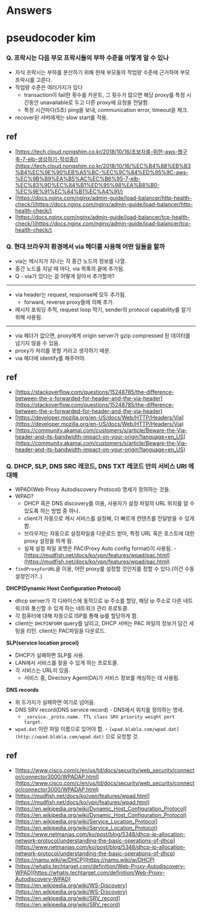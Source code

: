 # Answers

# pseudocoder kim

### Q. 프락시는 다음 부모 프락시들의 부하 수준을 어떻게 알 수 있나

- 자식 프락시는 부하를 분산하기 위해 현재 부모들의 작업량 수준에 근거하여 부모 프락시를 고른다.
- 작업량 수준은 여러가지가 있다
    - transaction이 fail한 횟수를 카운트, 그 횟수가 많으면 해당 proxy를 특정 시간동안 unavailable로 두고 다른 proxy에 요청을 전달함.
    - 특정 시간마다(5초) ping을 보내, communication error, timeout을 체크.
- recover된 서버에게는 slow start를 적용.

## ref

- [https://tech.cloud.nongshim.co.kr/2018/10/16/초보자를-위한-aws-웹구축-7-elb-생성하기-작성중/](https://tech.cloud.nongshim.co.kr/2018/10/16/%EC%B4%88%EB%B3%B4%EC%9E%90%EB%A5%BC-%EC%9C%84%ED%95%9C-aws-%EC%9B%B9%EA%B5%AC%EC%B6%95-7-elb-%EC%83%9D%EC%84%B1%ED%95%98%EA%B8%B0-%EC%9E%91%EC%84%B1%EC%A4%91/)
- [https://docs.nginx.com/nginx/admin-guide/load-balancer/http-health-check/](https://docs.nginx.com/nginx/admin-guide/load-balancer/http-health-check/)
- [https://docs.nginx.com/nginx/admin-guide/load-balancer/tcp-health-check/](https://docs.nginx.com/nginx/admin-guide/load-balancer/tcp-health-check/)

### Q. 현대 브라우저 환경에서 via 헤더를 사용해 어떤 일들을 할까

- via는 메시지가 지나는 각 중간 노드의 정보를 나열.
- 중간 노드를 지날 때 마다, via 목록의 끝에 추가됨.
- Q - via가 있다는 걸 어떻게 알아서 추가할까?

---

- via header는 request, response에 모두 추가됨.
    - forward, reverse proxy들에 의해 추가.
- 메시지 포워딩 추적, request loop 막기, sender의 protocol capability를 알기 위해 사용됨.

---

- via 헤더가 없으면, proxy에게 origin server가 gzip compressed 된 데이터를 넘기지 않을 수 있음.
- proxy가 처리를 못할 거라고 생각하기 때문.
- via 헤더에 identify를 해주어야.

## ref

- [https://stackoverflow.com/questions/15248785/the-difference-between-the-x-forwarded-for-header-and-the-via-header](https://stackoverflow.com/questions/15248785/the-difference-between-the-x-forwarded-for-header-and-the-via-header)
- [https://developer.mozilla.org/en-US/docs/Web/HTTP/Headers/Via](https://developer.mozilla.org/en-US/docs/Web/HTTP/Headers/Via)
- [https://community.akamai.com/customers/s/article/Beware-the-Via-header-and-its-bandwidth-impact-on-your-origin?language=en_US](https://community.akamai.com/customers/s/article/Beware-the-Via-header-and-its-bandwidth-impact-on-your-origin?language=en_US)

### Q. DHCP, SLP, DNS SRC 레코드, DNS TXT 레코드 안의 서비스 URI 에 대해

- WPAD(Web Proxy Autodiscovery Protocol) 명세가 정의하는 것들.
- WPAD?
    - DHCP 혹은 DNS discovery를 이용, 사용자가 설정 파일의 URL 위치를 알 수 있도록 하는 방법 중 하나.
    - client가 자동으로 캐시 서비스를 설정해, 더 빠르게 컨텐츠를 전달받을 수 있게 함.
    - 브라우저는 자동으로 설정파일을 다운로드 받아, 특정 URL 혹은 호스트에 대한 proxy 설정을 하게 됨.
    - 실제 설정 파일 포멧은 PAC(Proxy Auto config format)이 사용됨. - [https://mudfish.net/docs/ko/vpn/features/wpad/pac.html](https://mudfish.net/docs/ko/vpn/features/wpad/pac.html)
- `findProxyForURL`을 이용, 어떤 proxy를 설정할 것인지를 정할 수 있다.(이건 수동설정인가?..)

**DHCP(Dynamic Host Configuration Protocol)**

- dhcp server가 각 디바이스에 동적으로 ip 주소를 할당, 해당 ip 주소로 다른 네트워크와 통신할 수 있게 하는 네트워크 관리 프로토콜.
- 각 컴퓨터에 대해 자동으로 ISP를 통해 ip를 할당하게 함.
- client는 `DHCPINFORM` query를 날리고, DHCP 서버는 PAC 파일의 정보가 담긴 세팅을 리턴. client는 PAC파일을 다운로드.

**SLP(service location procol)**

- DHCP가 실패하면 SLP를 사용.
- LAN에서 서비스를 찾을 수 있게 하는 프로토콜.
- 각 서비스는 URL이 있음.
    - 서비스 중, Directory Agent(DA)가 서비스 정보를 캐싱하는 데 사용됨.

**DNS records**

- 위 두가지가 실패하면 여기로 넘어옴.
- DNS SRV record(DNS service record) - DNS에서 위치를 정의하는 명세.
    - `_service._proto.name. TTL class SRV priority weight port target.`
- `wpad.dat` 이란 파일 이름으로 있어야 함. - `[wpad.blabla.com/wpad.dat](http://wpad.blabla.com/wpad.dat)` 으로 요청할 것.

## ref

- [https://www.cisco.com/c/en/us/td/docs/security/web_security/connector/connector3000/WPADAP.html](https://www.cisco.com/c/en/us/td/docs/security/web_security/connector/connector3000/WPADAP.html)
- [https://mudfish.net/docs/ko/vpn/features/wpad.html](https://mudfish.net/docs/ko/vpn/features/wpad.html)
- [https://en.wikipedia.org/wiki/Dynamic_Host_Configuration_Protocol](https://en.wikipedia.org/wiki/Dynamic_Host_Configuration_Protocol)
- [https://en.wikipedia.org/wiki/Service_Location_Protocol](https://en.wikipedia.org/wiki/Service_Location_Protocol)
- [https://www.netmanias.com/ko/post/blog/5348/dhcp-ip-allocation-network-protocol/understanding-the-basic-operations-of-dhcp](https://www.netmanias.com/ko/post/blog/5348/dhcp-ip-allocation-network-protocol/understanding-the-basic-operations-of-dhcp)
- [https://namu.wiki/w/DHCP](https://namu.wiki/w/DHCP)
- [https://whatis.techtarget.com/definition/Web-Proxy-Autodiscovery-WPAD](https://whatis.techtarget.com/definition/Web-Proxy-Autodiscovery-WPAD)
- [https://en.wikipedia.org/wiki/WS-Discovery](https://en.wikipedia.org/wiki/WS-Discovery)
- [https://en.wikipedia.org/wiki/SRV_record](https://en.wikipedia.org/wiki/SRV_record)

